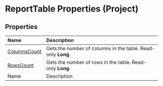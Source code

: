 
# ReportTable Properties (Project)

## Properties



|**Name**|**Description**|
|:-----|:-----|
| [ColumnsCount](455bb520-2226-1fe2-76dc-1ab12e96cb33.md)|Gets the number of columns in the table. Read-only  **Long**.|
| [RowsCount](313837bd-c929-ab9c-1b2f-93e2cfb38d7d.md)|Gets the number of rows in the table. Read-only  **Long**.|
|Name|Description|
